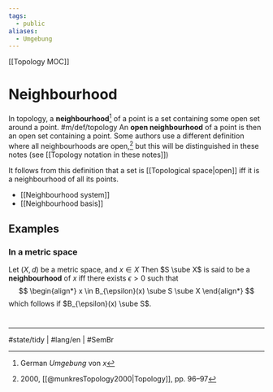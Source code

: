 ```yaml
---
tags:
  - public
aliases:
  - Umgebung
---
```

[[Topology MOC]]
# Neighbourhood

In topology, a **neighbourhood**[^Umgebung] of a point is a set containing some open set around a point. #m/def/topology 
An **open neighbourhood** of a point is then an open set containing a point.
Some authors use a different definition where all neighbourhoods are open,[^munkres]
but this will be distinguished in these notes (see [[Topology notation in these notes]])

[^Umgebung]: German _Umgebung_ von $x$
[^munkres]: 2000, [[@munkresTopology2000|Topology]], pp. 96–97

It follows from this definition that a set is [[Topological space|open]] iff it is a neighbourhood of all its points.

- [[Neighbourhood system]]
- [[Neighbourhood basis]]

## Examples

### In a metric space

Let $(X, d)$ be a metric space, and $x \in X$
Then $S \sube X$ is said to be a **neighbourhood** of $x$ 
iff there exists $\epsilon > 0$ such that
$$
\begin{align*}
x \in B_{\epsilon}(x) \sube S \sube X
\end{align*}
$$
which follows if $B_{\epsilon}(x) \sube S$.

#
---
#state/tidy | #lang/en | #SemBr
